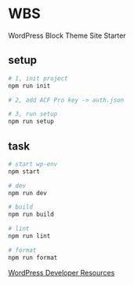 # WBS

WordPress Block Theme Site Starter

## setup

```sh
# 1, init project
npm run init

# 2, add ACF Pro key -> auth.json

# 3, run setup
npm run setup
```

## task

```sh
# start wp-env
npm start

# dev
npm run dev

# build
npm run build

# lint
npm run lint

# format
npm run format
```

[WordPress Developer Resources](https://developer.wordpress.org/)

